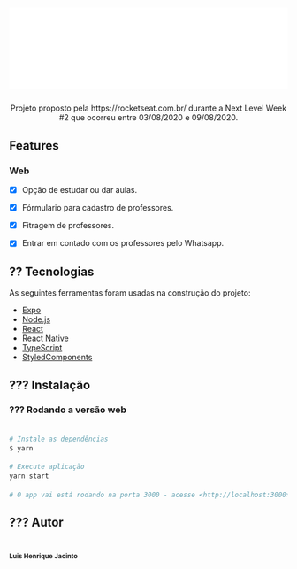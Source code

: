 <h1 align="center" style=background-color: #8257E5;
    padding: 30px;
    border-radius: 32px;">
  <img color='#8257E5' src="./src/assets/images/logo.svg" />
</h1>

<p align="center" id="description">
  Projeto proposto pela https://rocketseat.com.br/ durante a Next Level Week #2 que ocorreu entre 03/08/2020 e 09/08/2020.
</p>

<h2 id="features">
  Features
</h2>

### Web

- [x] Opção de estudar ou dar aulas.
- [x] Fórmulario para cadastro de professores.
- [x] Fitragem de professores.
- [x] Entrar em contado com os professores pelo Whatsapp.


<h2 id="tecnologias">
  ?? Tecnologias
</h2>

 As seguintes ferramentas foram usadas na construção do projeto:

- [Expo](https://expo.io/)
- [Node.js](https://nodejs.org/en/)
- [React](https://pt-br.reactjs.org/)
- [React Native](https://reactnative.dev/)
- [TypeScript](https://www.typescriptlang.org/)
- [StyledComponents](https://styled-components.com/)

<h2 id="install">
   ??? Instalação
</h2>

### ??? Rodando a versão web

```bash

# Instale as dependências
$ yarn

# Execute aplicação
yarn start

# O app vai está rodando na porta 3000 - acesse <http://localhost:3000>
```

<h2 id="author">
   ??? Autor
</h2>

<a href="https://github.com/luishjacinto/">
 <img src="https://avatars1.githubusercontent.com/u/26474798?s=460&u=9dd98b5acde01226dcb42630c5ceec94cdd18268&v=4" width="100px;" alt=""/>
 <br />
 <sub><b>Luis Henrique Jacinto</b></sub>
</a>
